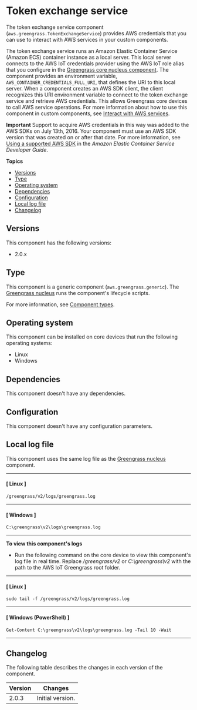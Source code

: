 # Token exchange service<a name="token-exchange-service-component"></a>

The token exchange service component \(`aws.greengrass.TokenExchangeService`\) provides AWS credentials that you can use to interact with AWS services in your custom components\.

The token exchange service runs an Amazon Elastic Container Service \(Amazon ECS\) container instance as a local server\. This local server connects to the AWS IoT credentials provider using the AWS IoT role alias that you configure in the [Greengrass core nucleus component](greengrass-nucleus-component.md)\. The component provides an environment variable, `AWS_CONTAINER_CREDENTIALS_FULL_URI`, that defines the URI to this local server\. When a component creates an AWS SDK client, the client recognizes this URI environment variable to connect to the token exchange service and retrieve AWS credentials\. This allows Greengrass core devices to call AWS service operations\. For more information about how to use this component in custom components, see [Interact with AWS services](interact-with-aws-services.md)\.

**Important**  <a name="token-exchange-service-aws-sdk-requirement"></a>
Support to acquire AWS credentials in this way was added to the AWS SDKs on July 13th, 2016\. Your component must use an AWS SDK version that was created on or after that date\. For more information, see [Using a supported AWS SDK](https://docs.aws.amazon.com/AmazonECS/latest/developerguide/task-iam-roles.html#task-iam-roles-minimum-sdk) in the *Amazon Elastic Container Service Developer Guide*\.

**Topics**
+ [Versions](#token-exchange-service-component-versions)
+ [Type](#token-exchange-service-component-type)
+ [Operating system](#token-exchange-service-component-os-support)
+ [Dependencies](#token-exchange-service-component-dependencies)
+ [Configuration](#token-exchange-service-component-configuration)
+ [Local log file](#token-exchange-service-component-log-file)
+ [Changelog](#token-exchange-service-component-changelog)

## Versions<a name="token-exchange-service-component-versions"></a>

This component has the following versions:
+ 2\.0\.x

## Type<a name="token-exchange-service-component-type"></a>

<a name="public-component-type-generic"></a>This <a name="public-component-type-generic-phrase"></a>component is a generic component \(`aws.greengrass.generic`\)\. The [Greengrass nucleus](greengrass-nucleus-component.md) runs the component's lifecycle scripts\.

<a name="public-component-type-more-information"></a>For more information, see [Component types](develop-greengrass-components.md#component-types)\.

## Operating system<a name="token-exchange-service-component-os-support"></a>

This component can be installed on core devices that run the following operating systems:
+ Linux
+ Windows

## Dependencies<a name="token-exchange-service-component-dependencies"></a>

This component doesn't have any dependencies\.

## Configuration<a name="token-exchange-service-component-configuration"></a>

This component doesn't have any configuration parameters\.

## Local log file<a name="token-exchange-service-component-log-file"></a>

This component uses the same log file as the [Greengrass nucleus](greengrass-nucleus-component.md) component\.

------
#### [ Linux ]

```
/greengrass/v2/logs/greengrass.log
```

------
#### [ Windows ]

```
C:\greengrass\v2\logs\greengrass.log
```

------

**To view this component's logs**
+ Run the following command on the core device to view this component's log file in real time\. Replace */greengrass/v2* or *C:\\greengrass\\v2* with the path to the AWS IoT Greengrass root folder\.

------
#### [ Linux ]

  ```
  sudo tail -f /greengrass/v2/logs/greengrass.log
  ```

------
#### [ Windows \(PowerShell\) ]

  ```
  Get-Content C:\greengrass\v2\logs\greengrass.log -Tail 10 -Wait
  ```

------

## Changelog<a name="token-exchange-service-component-changelog"></a>

The following table describes the changes in each version of the component\.


|  **Version**  |  **Changes**  | 
| --- | --- | 
|  2\.0\.3  |  Initial version\.  | 